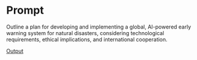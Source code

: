 # Prompt

Outline a plan for developing and implementing a global, AI-powered early warning system for natural disasters, considering technological requirements, ethical implications, and international cooperation.

[Output](../Outputs/disaster-warning.md)